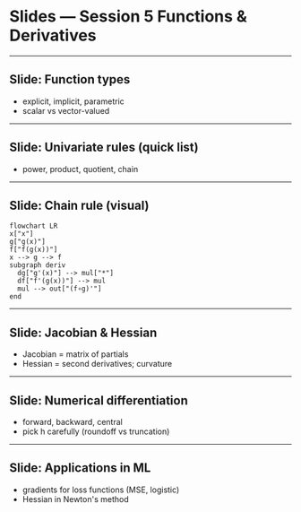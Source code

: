 
# Slides — Session 5 Functions & Derivatives

---  
## Slide: Function types
- explicit, implicit, parametric
- scalar vs vector-valued

---  
## Slide: Univariate rules (quick list)
- power, product, quotient, chain

---  
## Slide: Chain rule (visual)
```mermaid
flowchart LR
x["x"]
g["g(x)"]
f["f(g(x))"]
x --> g --> f
subgraph deriv
  dg["g'(x)"] --> mul["*"]
  df["f'(g(x))"] --> mul
  mul --> out["(f∘g)'"]
end
```

---  
## Slide: Jacobian & Hessian
- Jacobian = matrix of partials
- Hessian = second derivatives; curvature

---  
## Slide: Numerical differentiation
- forward, backward, central
- pick h carefully (roundoff vs truncation)

---  
## Slide: Applications in ML
- gradients for loss functions (MSE, logistic)
- Hessian in Newton's method